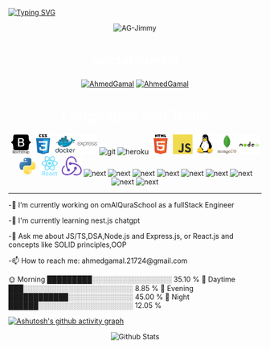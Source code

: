 [![Typing SVG](https://readme-typing-svg.demolab.com?font=Fira+Code&weight=600&size=50&duration=2000&pause=0&color=FF9D00&center=true&multiline=true&repeat=true&width=1500&height=250&lines=Welcome+there+%F0%9F%91%8B;+I'm+Ahmed+Gamal;Full+Stack+Developer+(MERN)+)](https://git.io/typing-svg)
<p align="center"> <img src="https://komarev.com/ghpvc/?username=AG-Jimmy&label=Profile%20views&color=orange&style=flat" alt="AG-Jimmy" /> </p>
<h1 style="color:white" align="center">social media</h1>
<p align="center">
<a href="https://www.linkedin.com/in/ahmedgamal21724" target="blank"><img align="center" src="https://raw.githubusercontent.com/rahuldkjain/github-profile-readme-generator/master/src/images/icons/Social/linked-in-alt.svg" alt="AhmedGamal" height="50" width="50" /></a>  <a href="https://www.facebook.com/ahmed.medo.teto" target="blank"><img align="center" src="https://raw.githubusercontent.com/rahuldkjain/github-profile-readme-generator/master/src/images/icons/Social/facebook.svg" alt="AhmedGamal" height="50" width="50" /></a>
</p>
<h1 style="color:white" align="center">Languages and Tools</h1>
<p align="center"><a style="text-decoration: none;" href="https://getbootstrap.com" target="_blank" rel="noreferrer"><img src="https://raw.githubusercontent.com/devicons/devicon/master/icons/bootstrap/bootstrap-plain-wordmark.svg" alt="bootstrap" width="40" height="40"/> </a>  <a style="text-decoration: none;" href="https://www.w3schools.com/css/" target="_blank" rel="noreferrer"> <img src="https://raw.githubusercontent.com/devicons/devicon/master/icons/css3/css3-original-wordmark.svg" alt="css3" width="40" height="40"/> </a> <a style="text-decoration: none;" href="https://www.docker.com/" target="_blank" rel="noreferrer"> <img src="https://raw.githubusercontent.com/devicons/devicon/master/icons/docker/docker-original-wordmark.svg" alt="docker" width="40" height="40"/> </a>  <a style="text-decoration: none;" href="https://expressjs.com" target="_blank" rel="noreferrer"> <img src="https://raw.githubusercontent.com/devicons/devicon/master/icons/express/express-original-wordmark.svg" alt="express" width="40" height="40"/> </a>  <a style="text-decoration: none;" href="https://git-scm.com/" target="_blank" rel="noreferrer"> <img src="https://www.vectorlogo.zone/logos/git-scm/git-scm-icon.svg" alt="git" width="40" height="40"/> </a> <a style="text-decoration: none;" href="https://heroku.com" target="_blank" rel="noreferrer"> <img src="https://www.vectorlogo.zone/logos/heroku/heroku-icon.svg" alt="heroku" width="40" height="40"/> </a> <a style="text-decoration: none;" href="https://www.w3.org/html/" target="_blank" rel="noreferrer"> <img src="https://raw.githubusercontent.com/devicons/devicon/master/icons/html5/html5-original-wordmark.svg" alt="html5" width="40" height="40"/> </a> <a style="text-decoration: none;" href="https://developer.mozilla.org/en-US/docs/Web/JavaScript" target="_blank" rel="noreferrer"> <img src="https://raw.githubusercontent.com/devicons/devicon/master/icons/javascript/javascript-original.svg" alt="javascript" width="40" height="40"/> </a> <a style="text-decoration: none;" href="https://www.linux.org/" target="_blank" rel="noreferrer"> <img src="https://raw.githubusercontent.com/devicons/devicon/master/icons/linux/linux-original.svg" alt="linux" width="40" height="40"/> </a>  <a style="text-decoration: none;" href="https://www.mongodb.com/" target="_blank" rel="noreferrer"> <img src="https://raw.githubusercontent.com/devicons/devicon/master/icons/mongodb/mongodb-original-wordmark.svg" alt="mongodb" width="40" height="40"/> </a><a style="text-decoration: none;" href="https://nodejs.org" target="_blank" rel="noreferrer"> <img src="https://raw.githubusercontent.com/devicons/devicon/master/icons/nodejs/nodejs-original-wordmark.svg" alt="nodejs" width="40" height="40"/> </a> <a style="text-decoration: none;" href="https://www.python.org" target="_blank" rel="noreferrer"> <img src="https://raw.githubusercontent.com/devicons/devicon/master/icons/python/python-original.svg" alt="python" width="40" height="40"/> </a> <a style="text-decoration: none;" href="https://reactjs.org/" target="_blank" rel="noreferrer"> <img src="https://raw.githubusercontent.com/devicons/devicon/master/icons/react/react-original-wordmark.svg" alt="react" width="40" height="40"/> </a> <a style="text-decoration: none;" href="https://redux.js.org" target="_blank" rel="noreferrer"> <img src="https://raw.githubusercontent.com/devicons/devicon/master/icons/redux/redux-original.svg" alt="redux" width="40" height="40"/> </a>  
<a style="text-decoration: none;" href="https://nextjs.org/" target="_blank" rel="noreferrer"> <img src="https://www.svgrepo.com/show/306466/next-dot-js.svg" alt="next" width="40" height="40"/> </a><a style="text-decoration: none;" href="https://mui.com/material-ui/" target="_blank" rel="noreferrer"> <img src="https://www.svgrepo.com/show/354048/material-ui.svg" alt="next" width="40" height="40"/> </a><a style="text-decoration: none;" href="https://www.netlify.com/" target="_blank" rel="noreferrer"> <img src="https://www.svgrepo.com/show/376339/netlify.svg" alt="next" width="40" height="40"/> </a><a style="text-decoration: none;" href="" target="_blank" rel="noreferrer"> <img src="https://www.svgrepo.com/show/452147/adobe-illustrator.svg" alt="next" width="40" height="40"/> </a><a style="text-decoration: none;" href="" target="_blank" rel="noreferrer"> <img src="https://www.svgrepo.com/show/452151/adobe-xd.svg" alt="next" width="40" height="40"/> </a><a style="text-decoration: none;" href="https://www.figma.com/" target="_blank" rel="noreferrer"> <img src="https://www.svgrepo.com/show/452202/figma.svg" alt="next" width="40" height="40"/> </a><a style="text-decoration: none;" href="https://auth0.com/" target="_blank" rel="noreferrer"> <img src="https://www.svgrepo.com/show/349297/auth0.svg" alt="next" width="40" height="40"/> </a><a style="text-decoration: none;" href="https://vercel.com/" target="_blank" rel="noreferrer"> <img src="https://www.svgrepo.com/show/354512/vercel.svg" alt="next" width="40" height="40"/> </a><a style="text-decoration: none;" href="" target="_blank" rel="noreferrer"> <img src="https://www.svgrepo.com/show/452149/adobe-photoshop.svg" alt="next" width="40" height="40"/> </a>
</p>
<hr>
<p>-🔭 I’m currently working on omAlQuraSchool as a fullStack Engineer</p>
<p>-🌱 I'm currently learning nest.js chatgpt</p>
<p>-💬 Ask me about  JS/TS,DSA,Node.js and Express.js, or React.js and concepts like SOLID principles,OOP </p>
<p>-📫 How to reach me: ahmedgamal.21724@gmail.com</p>


🌞 Morning                    █████████░░░░░░░░░░░░░░░░   35.10 % 
🌆 Daytime                    ███░░░░░░░░░░░░░░░░░░░░░░   8.85 % 
🌃 Evening                    ████████████░░░░░░░░░░░░░   45.00 % 
🌙 Night                      ██████░░░░░░░░░░░░░░░░░░░   12.05 % 

[![Ashutosh's github activity graph](https://github-readme-activity-graph.vercel.app/graph?username=AG-Jimmy&theme=high-contrast)](https://github.com/ashutosh00710/github-readme-activity-graph)

<p align="center">
        <img src="https://raw.githubusercontent.com/mayhemantt/mayhemantt/Update/svg/Bottom.svg" alt="Github Stats" />
</p>
